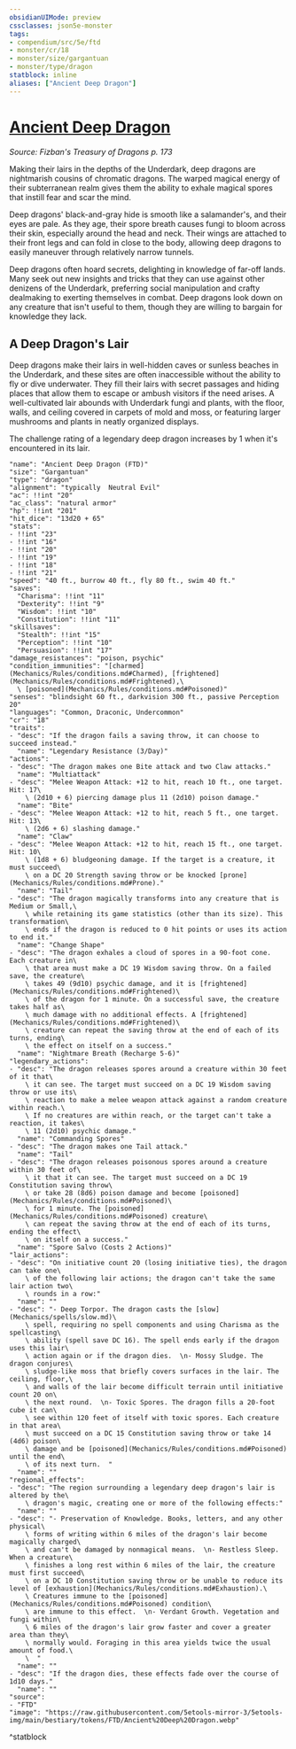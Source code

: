 ```yaml
---
obsidianUIMode: preview
cssclasses: json5e-monster
tags:
- compendium/src/5e/ftd
- monster/cr/18
- monster/size/gargantuan
- monster/type/dragon
statblock: inline
aliases: ["Ancient Deep Dragon"]
---
```

# [Ancient Deep Dragon](Mechanics\bestiary\dragon/ancient-deep-dragon-ftd.md)
*Source: Fizban's Treasury of Dragons p. 173*  

Making their lairs in the depths of the Underdark, deep dragons are nightmarish cousins of chromatic dragons. The warped magical energy of their subterranean realm gives them the ability to exhale magical spores that instill fear and scar the mind.

Deep dragons' black-and-gray hide is smooth like a salamander's, and their eyes are pale. As they age, their spore breath causes fungi to bloom across their skin, especially around the head and neck. Their wings are attached to their front legs and can fold in close to the body, allowing deep dragons to easily maneuver through relatively narrow tunnels.

Deep dragons often hoard secrets, delighting in knowledge of far-off lands. Many seek out new insights and tricks that they can use against other denizens of the Underdark, preferring social manipulation and crafty dealmaking to exerting themselves in combat. Deep dragons look down on any creature that isn't useful to them, though they are willing to bargain for knowledge they lack.

## A Deep Dragon's Lair

Deep dragons make their lairs in well-hidden caves or sunless beaches in the Underdark, and these sites are often inaccessible without the ability to fly or dive underwater. They fill their lairs with secret passages and hiding places that allow them to escape or ambush visitors if the need arises. A well-cultivated lair abounds with Underdark fungi and plants, with the floor, walls, and ceiling covered in carpets of mold and moss, or featuring larger mushrooms and plants in neatly organized displays.

The challenge rating of a legendary deep dragon increases by 1 when it's encountered in its lair.

```statblock
"name": "Ancient Deep Dragon (FTD)"
"size": "Gargantuan"
"type": "dragon"
"alignment": "typically  Neutral Evil"
"ac": !!int "20"
"ac_class": "natural armor"
"hp": !!int "201"
"hit_dice": "13d20 + 65"
"stats":
- !!int "23"
- !!int "16"
- !!int "20"
- !!int "19"
- !!int "18"
- !!int "21"
"speed": "40 ft., burrow 40 ft., fly 80 ft., swim 40 ft."
"saves":
  "Charisma": !!int "11"
  "Dexterity": !!int "9"
  "Wisdom": !!int "10"
  "Constitution": !!int "11"
"skillsaves":
  "Stealth": !!int "15"
  "Perception": !!int "10"
  "Persuasion": !!int "17"
"damage_resistances": "poison, psychic"
"condition_immunities": "[charmed](Mechanics/Rules/conditions.md#Charmed), [frightened](Mechanics/Rules/conditions.md#Frightened),\
  \ [poisoned](Mechanics/Rules/conditions.md#Poisoned)"
"senses": "blindsight 60 ft., darkvision 300 ft., passive Perception 20"
"languages": "Common, Draconic, Undercommon"
"cr": "18"
"traits":
- "desc": "If the dragon fails a saving throw, it can choose to succeed instead."
  "name": "Legendary Resistance (3/Day)"
"actions":
- "desc": "The dragon makes one Bite attack and two Claw attacks."
  "name": "Multiattack"
- "desc": "Melee Weapon Attack: +12 to hit, reach 10 ft., one target. Hit: 17\
    \ (2d10 + 6) piercing damage plus 11 (2d10) poison damage."
  "name": "Bite"
- "desc": "Melee Weapon Attack: +12 to hit, reach 5 ft., one target. Hit: 13\
    \ (2d6 + 6) slashing damage."
  "name": "Claw"
- "desc": "Melee Weapon Attack: +12 to hit, reach 15 ft., one target. Hit: 10\
    \ (1d8 + 6) bludgeoning damage. If the target is a creature, it must succeed\
    \ on a DC 20 Strength saving throw or be knocked [prone](Mechanics/Rules/conditions.md#Prone)."
  "name": "Tail"
- "desc": "The dragon magically transforms into any creature that is Medium or Small,\
    \ while retaining its game statistics (other than its size). This transformation\
    \ ends if the dragon is reduced to 0 hit points or uses its action to end it."
  "name": "Change Shape"
- "desc": "The dragon exhales a cloud of spores in a 90-foot cone. Each creature in\
    \ that area must make a DC 19 Wisdom saving throw. On a failed save, the creature\
    \ takes 49 (9d10) psychic damage, and it is [frightened](Mechanics/Rules/conditions.md#Frightened)\
    \ of the dragon for 1 minute. On a successful save, the creature takes half as\
    \ much damage with no additional effects. A [frightened](Mechanics/Rules/conditions.md#Frightened)\
    \ creature can repeat the saving throw at the end of each of its turns, ending\
    \ the effect on itself on a success."
  "name": "Nightmare Breath (Recharge 5-6)"
"legendary_actions":
- "desc": "The dragon releases spores around a creature within 30 feet of it that\
    \ it can see. The target must succeed on a DC 19 Wisdom saving throw or use its\
    \ reaction to make a melee weapon attack against a random creature within reach.\
    \ If no creatures are within reach, or the target can't take a reaction, it takes\
    \ 11 (2d10) psychic damage."
  "name": "Commanding Spores"
- "desc": "The dragon makes one Tail attack."
  "name": "Tail"
- "desc": "The dragon releases poisonous spores around a creature within 30 feet of\
    \ it that it can see. The target must succeed on a DC 19 Constitution saving throw\
    \ or take 28 (8d6) poison damage and become [poisoned](Mechanics/Rules/conditions.md#Poisoned)\
    \ for 1 minute. The [poisoned](Mechanics/Rules/conditions.md#Poisoned) creature\
    \ can repeat the saving throw at the end of each of its turns, ending the effect\
    \ on itself on a success."
  "name": "Spore Salvo (Costs 2 Actions)"
"lair_actions":
- "desc": "On initiative count 20 (losing initiative ties), the dragon can take one\
    \ of the following lair actions; the dragon can't take the same lair action two\
    \ rounds in a row:"
  "name": ""
- "desc": "- Deep Torpor. The dragon casts the [slow](Mechanics/spells/slow.md)\
    \ spell, requiring no spell components and using Charisma as the spellcasting\
    \ ability (spell save DC 16). The spell ends early if the dragon uses this lair\
    \ action again or if the dragon dies.  \n- Mossy Sludge. The dragon conjures\
    \ sludge-like moss that briefly covers surfaces in the lair. The ceiling, floor,\
    \ and walls of the lair become difficult terrain until initiative count 20 on\
    \ the next round.  \n- Toxic Spores. The dragon fills a 20-foot cube it can\
    \ see within 120 feet of itself with toxic spores. Each creature in that area\
    \ must succeed on a DC 15 Constitution saving throw or take 14 (4d6) poison\
    \ damage and be [poisoned](Mechanics/Rules/conditions.md#Poisoned) until the end\
    \ of its next turn.  "
  "name": ""
"regional_effects":
- "desc": "The region surrounding a legendary deep dragon's lair is altered by the\
    \ dragon's magic, creating one or more of the following effects:"
  "name": ""
- "desc": "- Preservation of Knowledge. Books, letters, and any other physical\
    \ forms of writing within 6 miles of the dragon's lair become magically charged\
    \ and can't be damaged by nonmagical means.  \n- Restless Sleep. When a creature\
    \ finishes a long rest within 6 miles of the lair, the creature must first succeed\
    \ on a DC 10 Constitution saving throw or be unable to reduce its level of [exhaustion](Mechanics/Rules/conditions.md#Exhaustion).\
    \ Creatures immune to the [poisoned](Mechanics/Rules/conditions.md#Poisoned) condition\
    \ are immune to this effect.  \n- Verdant Growth. Vegetation and fungi within\
    \ 6 miles of the dragon's lair grow faster and cover a greater area than they\
    \ normally would. Foraging in this area yields twice the usual amount of food.\
    \  "
  "name": ""
- "desc": "If the dragon dies, these effects fade over the course of 1d10 days."
  "name": ""
"source":
- "FTD"
"image": "https://raw.githubusercontent.com/5etools-mirror-3/5etools-img/main/bestiary/tokens/FTD/Ancient%20Deep%20Dragon.webp"
```
^statblock